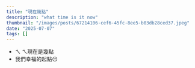 ```yaml
---
title: "現在幾點"
description: "what time is it now"
thumbnail: "/images/posts/67214106-cef6-45fc-8ee5-b03db28ced37.jpeg"
date: "2025-07-07"
tags: []
---
```

- ㄟ ㄟ現在是幾點
- 我們幸福的起點😔
